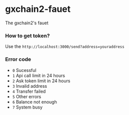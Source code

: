 # gxchain2-fauet
 The gxchain2's fauet

### How to get token?
Use the `http://localhost:3000/send?address=youraddress`
### Error code
- `0` Sucessful
- `1` Api call limit in 24 hours
- `2` Ask token limit in 24 hours
- `3` Invalid address
- `4` Transfer failed
- `5` Other errors
- `6` Balance not enough
- `7` System busy